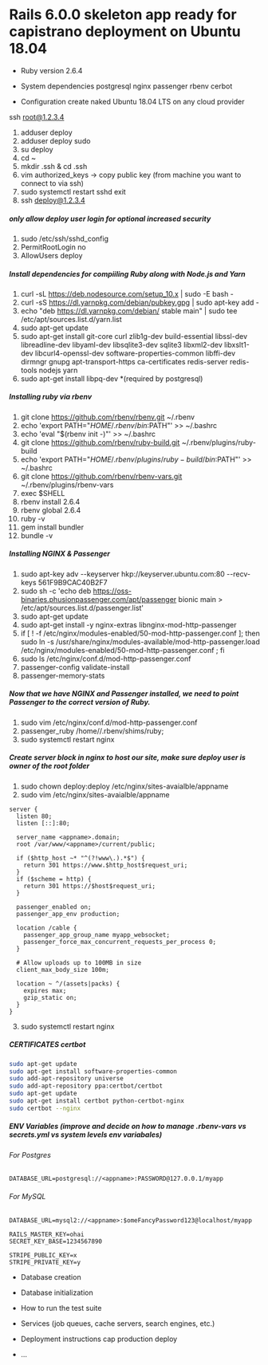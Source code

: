 # Rails 6.0.0 skeleton app ready for capistrano deployment on Ubuntu 18.04

* Ruby version
2.6.4
* System dependencies
postgresql
nginx
passenger
rbenv
cerbot

* Configuration
create naked Ubuntu 18.04 LTS on any cloud provider

ssh root@1.2.3.4

1. adduser deploy
2. adduser deploy sudo
3. su deploy
4. cd ~
5. mkdir .ssh & cd .ssh
6. vim authorized_keys   -> copy public key (from machine you want to connect to via ssh)
7. sudo systemctl restart sshd
exit
8. ssh deploy@1.2.3.4
  
##### only allow deploy user login for optional increased security
1. sudo /etc/ssh/sshd_config
2. PermitRootLogin no
3. AllowUsers deploy

##### Install dependencies for compiiling Ruby along with Node.js and Yarn
1. curl -sL https://deb.nodesource.com/setup_10.x | sudo -E bash -
2. curl -sS https://dl.yarnpkg.com/debian/pubkey.gpg | sudo apt-key add -
3. echo "deb https://dl.yarnpkg.com/debian/ stable main" | sudo tee /etc/apt/sources.list.d/yarn.list
4. sudo apt-get update
5. sudo apt-get install git-core curl zlib1g-dev build-essential libssl-dev libreadline-dev libyaml-dev libsqlite3-dev sqlite3 libxml2-dev libxslt1-dev libcurl4-openssl-dev software-properties-common libffi-dev dirmngr gnupg apt-transport-https ca-certificates redis-server redis-tools nodejs yarn
7. sudo apt-get install libpq-dev *(required by postgresql)

##### Installing ruby via rbenv 

1. git clone https://github.com/rbenv/rbenv.git ~/.rbenv
2. echo 'export PATH="$HOME/.rbenv/bin:$PATH"' >> ~/.bashrc
3. echo 'eval "$(rbenv init -)"' >> ~/.bashrc
4. git clone https://github.com/rbenv/ruby-build.git ~/.rbenv/plugins/ruby-build
5. echo 'export PATH="$HOME/.rbenv/plugins/ruby-build/bin:$PATH"' >> ~/.bashrc
6. git clone https://github.com/rbenv/rbenv-vars.git ~/.rbenv/plugins/rbenv-vars
7. exec $SHELL
8. rbenv install 2.6.4
9. rbenv global 2.6.4
10. ruby -v
11. gem install bundler
12. bundle -v

##### Installing NGINX & Passenger

1. sudo apt-key adv --keyserver hkp://keyserver.ubuntu.com:80 --recv-keys 561F9B9CAC40B2F7
2. sudo sh -c 'echo deb https://oss-binaries.phusionpassenger.com/apt/passenger bionic main > /etc/apt/sources.list.d/passenger.list'
3. sudo apt-get update
4. sudo apt-get install -y nginx-extras libnginx-mod-http-passenger
5. if [ ! -f /etc/nginx/modules-enabled/50-mod-http-passenger.conf ]; then sudo ln -s /usr/share/nginx/modules-available/mod-http-passenger.load /etc/nginx/modules-enabled/50-mod-http-passenger.conf ; fi
6. sudo ls /etc/nginx/conf.d/mod-http-passenger.conf
7. passenger-config validate-install
8. passenger-memory-stats

##### Now that we have NGINX and Passenger installed, we need to point Passenger to the correct version of Ruby.

1. sudo vim /etc/nginx/conf.d/mod-http-passenger.conf
2. passenger_ruby /home/<appname>/.rbenv/shims/ruby;
3. sudo systemctl restart nginx
  
##### Create server block in nginx to host our site, make sure deploy user is owner of the root folder

1. sudo chown deploy:deploy /etc/nginx/sites-avaialble/appname
2. sudo vim /etc/nginx/sites-avaialble/appname
```
server {
  listen 80;
  listen [::]:80;

  server_name <appname>.domain;
  root /var/www/<appname>/current/public;

  if ($http_host ~* "^(?!www\.).*$") {
    return 301 https://www.$http_host$request_uri;
  }
  if ($scheme = http) {
    return 301 https://$host$request_uri;
  }

  passenger_enabled on;
  passenger_app_env production;

  location /cable {
    passenger_app_group_name myapp_websocket;
    passenger_force_max_concurrent_requests_per_process 0;
  }

  # Allow uploads up to 100MB in size
  client_max_body_size 100m;

  location ~ ^/(assets|packs) {
    expires max;
    gzip_static on;
  }
}
```

3. sudo systemctl restart nginx

##### CERTIFICATES certbot

```bash
sudo apt-get update
sudo apt-get install software-properties-common
sudo add-apt-repository universe
sudo add-apt-repository ppa:certbot/certbot
sudo apt-get update
sudo apt-get install certbot python-certbot-nginx
sudo certbot --nginx
```

##### ENV Variables (improve and decide on how to manage .rbenv-vars vs secrets.yml vs system levels env variabales)
###### For Postgres
`DATABASE_URL=postgresql://<appname>:PASSWORD@127.0.0.1/myapp`

###### For MySQL
`DATABASE_URL=mysql2://<appname>:$omeFancyPassword123@localhost/myapp`
```
RAILS_MASTER_KEY=ohai
SECRET_KEY_BASE=1234567890

STRIPE_PUBLIC_KEY=x
STRIPE_PRIVATE_KEY=y
```

* Database creation

* Database initialization

* How to run the test suite

* Services (job queues, cache servers, search engines, etc.)

* Deployment instructions
cap production deploy
* ...
